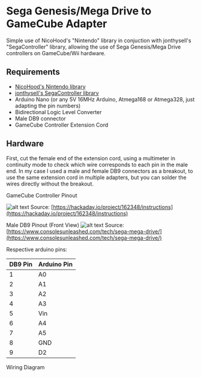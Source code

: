 # Sega Genesis/Mega Drive to GameCube Adapter

Simple use of NicoHood's "Nintendo" library in conjuction with jonthysell's "SegaController" library, allowing the use of Sega Genesis/Mega Drive controllers on GameCube/Wii hardware.

## Requirements

- [NicoHood's Nintendo library](https://github.com/NicoHood/Nintendo)
- [jonthysell's SegaController library](https://github.com/jonthysell/SegaController)
- Arduino Nano (or any 5V 16MHz Arduino, Atmega168 or Atmega328, just adapting the pin numbers)
- Bidirectional Logic Level Converter
- Male DB9 connector
- GameCube Controller Extension Cord

## Hardware

First, cut the female end of the extension cord, using a multimeter in continuity mode to check which wire corresponds to each pin in the male end. In my case I used a male and female DB9 connectors as a breakout, to use the same extension cord in multiple adapters, but you can solder the wires directly without the breakout.

GameCube Controller Pinout

![alt text](https://cdn.hackaday.io/images/402451542330582063.png)
 Source: [https://hackaday.io/project/162348/instructions](https://hackaday.io/project/162348/instructions)


Male DB9 Pinout (Front View) 
![alt text](https://www.consolesunleashed.com/sites/all/files/images/tech/sega-mega-drive/sega-mega-drive-controller-port-pinout.png)
 Source: [https://www.consolesunleashed.com/tech/sega-mega-drive/](https://www.consolesunleashed.com/tech/sega-mega-drive/)
 
 Respective arduino pins:
 
 | DB9 Pin | Arduino Pin |
|---------|-------------|
| 1       | A0          |
| 2       | A1          |
| 3       | A2          |
| 4       | A3          |
| 5       | Vin         |
| 6       | A4          |
| 7       | A5          |
| 8       | GND         |
| 9       | D2          |

Wiring Diagram